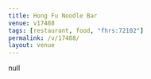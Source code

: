 ```yaml
---
title: Hong Fu Noodle Bar
venue: v17488
tags: [restaurant, food, "fhrs:72102"]
permalink: /v/17488/
layout: venue
---
```

null